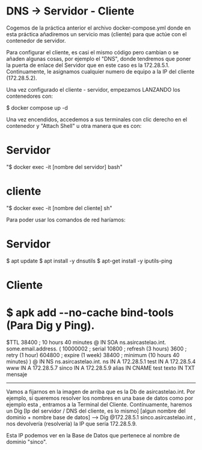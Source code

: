# DNS -> Servidor - Cliente

Cogemos de la práctica anterior el archivo docker-compose.yml donde en esta práctica añadiremos un servicio mas (cliente) para que actúe con el contenedor de servidor.

Para configurar el cliente, es casi el mismo código pero cambian o se añaden algunas cosas, por ejemplo el "DNS", donde tendremos que poner la puerta de enlace  del Servidor que en este caso es la 172.28.5.1. Continuamente, le asignamos cualquier numero de equipo a la IP del cliente (172.28.5.2).


Una vez configurado el cliente - servidor, empezamos LANZANDO los contenedores con:

$ docker compose up -d

Una vez encendidos, accedemos a sus terminales con clic derecho en el contenedor y "Attach Shell" u otra manera que es con:

# Servidor

"$ docker exec -it [nombre del servidor] bash" 

# cliente

"$ docker exec -it [nombre del cliente] sh" 


Para poder usar los comandos de red haríamos:

# Servidor

$ apt update
$ apt install -y dnsutils
$ apt-get install -y iputils-ping

# Cliente

$ apk add --no-cache bind-tools (Para Dig y Ping).
========================================================================
$TTL 38400	; 10 hours 40 minutes
@		IN SOA	ns.asircastelao.int. some.email.address. (
				10000002   ; serial
				10800      ; refresh (3 hours)
				3600       ; retry (1 hour)
				604800     ; expire (1 week)
				38400      ; minimum (10 hours 40 minutes)
				)
@		IN NS	ns.asircastelao.int.
ns		IN A		172.28.5.1
test	IN A		172.28.5.4
www		IN A  		172.28.5.7
sinco	IN A 		172.28.5.9
alias	IN CNAME	test
texto	IN TXT		mensaje

-------------------------------------------------------------------------

Vamos a fijarnos en la imagen de arriba que es la Db de asircastelao.int. Por ejemplo, si queremos resolver los nombres en una base de datos como por ejemplo esta , entramos a la Terminal del Cliente. Contínuamente, haremos un Dig [Ip del servidor / DNS del cliente, es lo mismo] [algun nombre del dominio + nombre base de datos] --> Dig @172.28.5.1 sinco.asircastelao.int , nos devolvería (resolvería) la IP que sería 172.28.5.9.

Esta IP podemos ver en la Base de Datos que pertenece al nombre de dominio "sinco".

